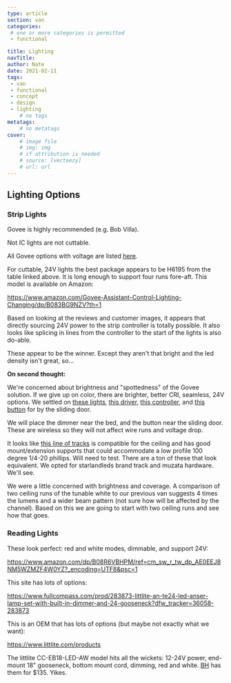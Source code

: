 ```yaml
---
type: article
section: van
categories: 
 # one or more categories is permitted
 - functional

title: Lighting
navTitle: 
author: Nate
date: 2021-02-11
tags:
 - van
 - functional
 - concept
 - design
 - lighting
	# no tags
metatags:
	# no metatags
cover: 
	# image file
	# img: img
	# if attribution is needed
	# source: [vecteezy]
	# url: url
---
```


## Lighting Options

### Strip Lights

Govee is highly recommended (e.g. Bob Villa).  

Not IC lights are not cuttable.

All Govee options with voltage are listed [here](https://www.govee.com/faqs/specs).

For cuttable, 24V lights the best package appears to be H6195 from the table linked above.  It is long enough to support four runs fore-aft.  This model is available on Amazon:

https://www.amazon.com/Govee-Assistant-Control-Lighting-Changing/dp/B083BG9NZV?th=1

Based on looking at the reviews and customer images, it appears that directly sourcing 24V power to the strip controller is totally possible.  It also looks like splicing in lines from the controller to the start of the lights is also do-able.

These appear to be the winner.  Except they aren't that bright and the led density isn't great, so...

**On second thought:**

We're concerned about brightness and "spottedness" of the Govee solution.  If we give up on color, there are brighter, better CRI, seamless, 24V options.  We settled on [these lights](https://www.ledsupply.com/led-strips/tunable-white-cob-led-strip-lights), [this driver](xhttps://www.superbrightleds.com/moreinfo/rgb-led-controllers/wireless-4-channel-rgb-led-dimmer-receiver/3372/7141/), [this controller](https://www.superbrightleds.com/moreinfo/color-temp-controller/wireless-variable-color-temperature-led-dimmer-switch-for-ez-dimmer-receiver/3330/7135/), and [this button](https://www.superbrightleds.com/moreinfo/single-color-dimmer-switches/mini-rf-single-color-led-dimmer-switch-for-ez-dimmer-receiver-w-magnetic-base/3327/7133/) for by the sliding door.

We will place the dimmer near the bed, and the button near the sliding door.  These are wireless so they will not affect wire runs and voltage drop.

It looks like [this line of tracks](https://www.amazon.com/hunhun-L-Shape-Connector-Aluminum-Channel/dp/B0788CFWTV/ref=pd_bxgy_1/131-1523673-7632063?pd_rd_w=ezEhu&pf_rd_p=c64372fa-c41c-422e-990d-9e034f73989b&pf_rd_r=4015M4HCST5D13H5KF61&pd_rd_r=a3d13917-e57b-40e8-a1a0-a069687cc98d&pd_rd_wg=fMBmY&pd_rd_i=B0788CFWTV&th=1) is compatible for the ceiling and has good mount/extension supports that could accommodate a low profile 100 degree 1/4-20 phillips.  Will need to test.  There are a ton of these that look equivalent.  We opted for starlandleds brand track and muzata hardware.  We'll see.

We were a little concerned with brightness and coverage.  A comparison of two ceiling runs of the tunable white to our previous van suggests 4 times the lumens and a wider beam pattern (not sure how will be affected by the channel).  Based on this we are going to start with two ceiling runs and see how that goes.

### Reading Lights

These look perfect:  red and white modes, dimmable, and support 24V:

[https://www.amazon.com/dp/B08R6VBHPM/ref=cm_sw_r_tw_dp_AE0EEJ8NM5WZMZF4W0YZ?_encoding=UTF8&psc=1 ](https://www.amazon.com/dp/B08R6VBHPM/ref=cm_sw_r_tw_dp_AE0EEJ8NM5WZMZF4W0YZ?_encoding=UTF8&psc=1 )

This site has lots of options:

https://www.fullcompass.com/prod/283873-littlite-an-te24-led-anser-lamp-set-with-built-in-dimmer-and-24-gooseneck?dfw_tracker=36058-283873

This is an OEM that has lots of options (but maybe not exactly what we want):

https://www.littlite.com/products

The littlite CC-EB18-LED-AW model hits all the wickets: 12-24V power, end-mount 18" gooseneck, bottom mount cord, dimming, red and white.  [BH](https://www.bhphotovideo.com/c/product/1111252-REG/littlite_cc_eb18_led_aw_18_end_mount.html) has them for $135.  Yikes.